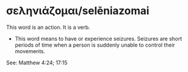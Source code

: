 # σεληνιάζομαι/selēniazomai
This word is an action. It is a verb.
* This word means to have or experience seizures. Seizures are short periods of time when a person is suddenly unable to control their movements. 

See: Matthew 4:24; 17:15
